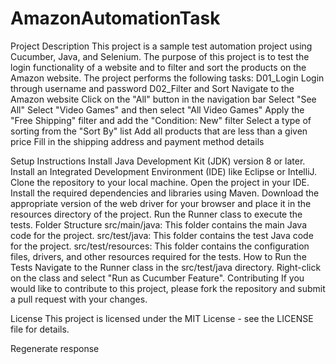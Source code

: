 # AmazonAutomationTask
Project Description
This project is a sample test automation project using Cucumber, Java, and Selenium. The purpose of this project is to test the login functionality of a website and to filter and sort the products on the Amazon website. The project performs the following tasks:
D01_Login
Login through username and password
D02_Filter and Sort
Navigate to the Amazon website
Click on the "All" button in the navigation bar
Select "See All"
Select "Video Games" and then select "All Video Games"
Apply the "Free Shipping" filter and add the "Condition: New" filter
Select a type of sorting from the "Sort By" list
Add all products that are less than a given price
Fill in the shipping address and payment method details

Setup Instructions
Install Java Development Kit (JDK) version 8 or later.
Install an Integrated Development Environment (IDE) like Eclipse or IntelliJ.
Clone the repository to your local machine.
Open the project in your IDE.
Install the required dependencies and libraries using Maven.
Download the appropriate version of the web driver for your browser and place it in the resources directory of the project.
Run the Runner class to execute the tests.
Folder Structure
src/main/java: This folder contains the main Java code for the project.
src/test/java: This folder contains the test Java code for the project.
src/test/resources: This folder contains the configuration files, drivers, and other resources required for the tests.
How to Run the Tests
Navigate to the Runner class in the src/test/java directory.
Right-click on the class and select "Run as Cucumber Feature".
Contributing
If you would like to contribute to this project, please fork the repository and submit a pull request with your changes.

License
This project is licensed under the MIT License - see the LICENSE file for details.





Regenerate response
